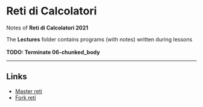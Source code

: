 # Reti di Calcolatori

Notes of **Reti di Calcolatori 2021**

The **Lectures** folder contains programs (with notes) written during lessons
<br><br>
**TODO: Terminate 06-chunked_body**

____
## Links
* <a href="https://github.com/nicomazz/ComputerNetworks-unipd2018">Master reti</a>
* <a href="https://github.com/tommaso-green/Computer_Networks">Fork reti</a>
